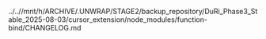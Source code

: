 ../..//mnt/h/ARCHIVE/.UNWRAP/STAGE2/backup_repository/DuRi_Phase3_Stable_2025-08-03/cursor_extension/node_modules/function-bind/CHANGELOG.md